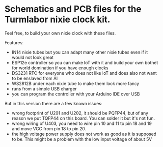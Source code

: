 # Schematics and PCB files for the Turmlabor nixie clock kit. 

Feel free, to build your own nixie clock with these files.

Features:
  - IN14 nixie tubes but you can adapt many other nixie tubes even if it would not look great
  - ESP12e controller so you can make IoT with it and build your own botnet for world domination if you have enough clocks
  - DS3231 RTC for everyone who does not like IoT and does also not want to be enslaved from AI
  - WS2812B under each nixie tube to make them look more fancy
  - runs from a simple USB charger
  - you can program the controller with your Arduino IDE over USB

But in this version there are a few known issues:

  - wrong footprint of U201 and U202, it should be PQFP44, but of any reason we put TQFP44 on this board. You can solder it but it's not fun. 
  - wrong wiring of U403, you need to wire pin 10 and 11 to pin 18 and 19 and move VCC from pin 18 to pin 20.
  - the high voltage power supply does not work as good as it is supposed to be. This might be a problem with the low input voltage of about 5V
  
  
  

